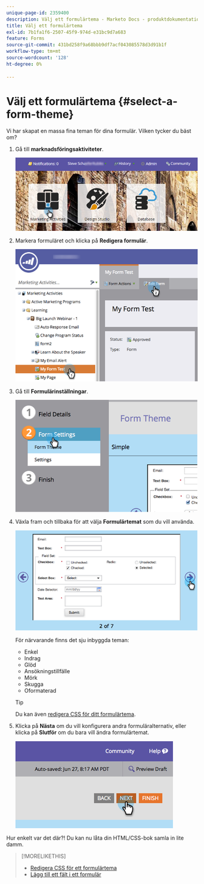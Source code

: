 ```yaml
---
unique-page-id: 2359400
description: Välj ett formulärtema - Marketo Docs - produktdokumentation
title: Välj ett formulärtema
exl-id: 7b1fa1f6-2507-45f9-974d-e31bc9d7a683
feature: Forms
source-git-commit: 431bd258f9a68bbb9df7acf043085578d3d91b1f
workflow-type: tm+mt
source-wordcount: '128'
ht-degree: 0%

---
```


# Välj ett formulärtema {#select-a-form-theme}

Vi har skapat en massa fina teman för dina formulär. Vilken tycker du bäst om?

1. Gå till **marknadsföringsaktiviteter**.

   ![](assets/login-marketing-activities-1.png)

1. Markera formuläret och klicka på **Redigera formulär**.

   ![](assets/editform.png)

1. Gå till **Formulärinställningar**.

   ![](assets/image2014-9-15-17-7-7.png)

1. Växla fram och tillbaka för att välja **Formulärtemat** som du vill använda.

   ![](assets/image2014-9-15-17-3a7-3a20.png)

   För närvarande finns det sju inbyggda teman:

   * Enkel
   * Indrag
   * Glöd
   * Ansökningstillfälle
   * Mörk
   * Skugga
   * Oformaterad

   >[!TIP]
   >
   >Du kan även [redigera CSS för ditt formulärtema](/help/marketo/product-docs/demand-generation/forms/form-design/edit-the-css-of-a-form-theme.md).

1. Klicka på **Nästa** om du vill konfigurera andra formuläralternativ, eller klicka på **Slutför** om du bara vill ändra formulärtemat.

   ![](assets/image2014-9-15-17-3a8-3a22.png)

Hur enkelt var det där?! Du kan nu låta din HTML/CSS-bok samla in lite damm.

>[!MORELIKETHIS]
>
>* [Redigera CSS för ett formulärtema](/help/marketo/product-docs/demand-generation/forms/form-design/edit-the-css-of-a-form-theme.md)
>* [Lägg till ett fält i ett formulär](/help/marketo/product-docs/demand-generation/forms/creating-a-form/add-a-field-to-a-form.md)
